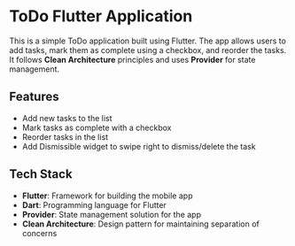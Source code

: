 # ToDo Flutter Application

This is a simple ToDo application built using Flutter. The app allows users to add tasks, mark them as complete using a checkbox, and reorder the tasks. It follows **Clean Architecture** principles and uses **Provider** for state management.

## Features
- Add new tasks to the list
- Mark tasks as complete with a checkbox
- Reorder tasks in the list
- Add Dismissible widget to swipe right to dismiss/delete the task

## Tech Stack
- **Flutter**: Framework for building the mobile app
- **Dart**: Programming language for Flutter
- **Provider**: State management solution for the app
- **Clean Architecture**: Design pattern for maintaining separation of concerns

